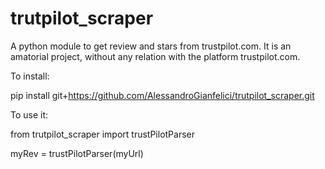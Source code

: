 # trutpilot_scraper
A python module to get review and stars from trustpilot.com. It is an amatorial project, without any relation with the platform trustpilot.com.


To install:

pip install git+https://github.com/AlessandroGianfelici/trutpilot_scraper.git


To use it:

from trutpilot_scraper import trustPilotParser

myRev = trustPilotParser(myUrl)
